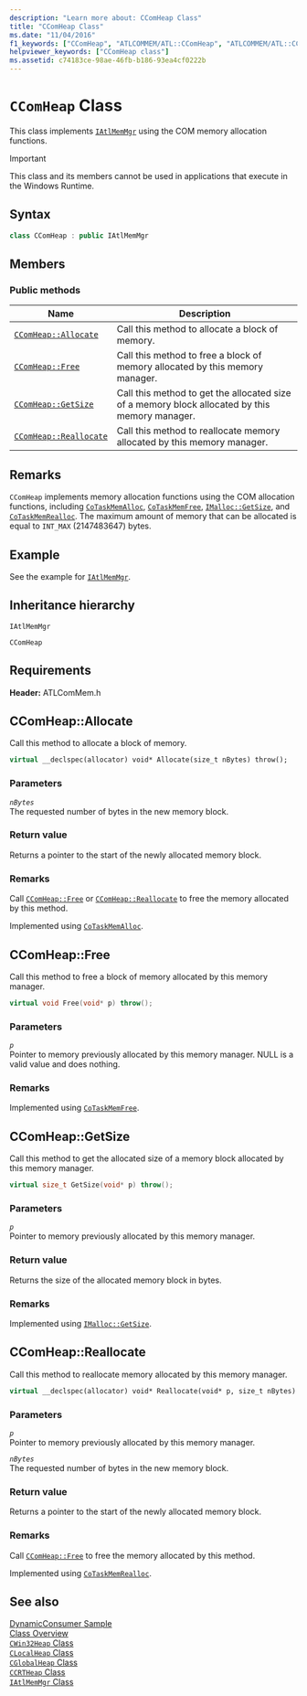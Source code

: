 ```yaml
---
description: "Learn more about: CComHeap Class"
title: "CComHeap Class"
ms.date: "11/04/2016"
f1_keywords: ["CComHeap", "ATLCOMMEM/ATL::CComHeap", "ATLCOMMEM/ATL::CComHeap::Allocate", "ATLCOMMEM/ATL::CComHeap::Free", "ATLCOMMEM/ATL::CComHeap::GetSize", "ATLCOMMEM/ATL::CComHeap::Reallocate"]
helpviewer_keywords: ["CComHeap class"]
ms.assetid: c74183ce-98ae-46fb-b186-93ea4cf0222b
---
```

# `CComHeap` Class

This class implements [`IAtlMemMgr`](../../atl/reference/iatlmemmgr-class.md) using the COM memory allocation functions.

> [!IMPORTANT]
> This class and its members cannot be used in applications that execute in the Windows Runtime.

## Syntax

```cpp
class CComHeap : public IAtlMemMgr
```

## Members

### Public methods

|Name|Description|
|----------|-----------------|
|[`CComHeap::Allocate`](#allocate)|Call this method to allocate a block of memory.|
|[`CComHeap::Free`](#free)|Call this method to free a block of memory allocated by this memory manager.|
|[`CComHeap::GetSize`](#getsize)|Call this method to get the allocated size of a memory block allocated by this memory manager.|
|[`CComHeap::Reallocate`](#reallocate)|Call this method to reallocate memory allocated by this memory manager.|

## Remarks

`CComHeap` implements memory allocation functions using the COM allocation functions, including [`CoTaskMemAlloc`](/windows/win32/api/combaseapi/nf-combaseapi-cotaskmemalloc), [`CoTaskMemFree`](/windows/win32/api/combaseapi/nf-combaseapi-cotaskmemfree), [`IMalloc::GetSize`](/windows/win32/api/objidlbase/nf-objidlbase-imalloc-getsize), and [`CoTaskMemRealloc`](/windows/win32/api/combaseapi/nf-combaseapi-cotaskmemrealloc). The maximum amount of memory that can be allocated is equal to `INT_MAX` (2147483647) bytes.

## Example

See the example for [`IAtlMemMgr`](../../atl/reference/iatlmemmgr-class.md).

## Inheritance hierarchy

`IAtlMemMgr`

`CComHeap`

## Requirements

**Header:** ATLComMem.h

## <a name="allocate"></a> CComHeap::Allocate

Call this method to allocate a block of memory.

```cpp
virtual __declspec(allocator) void* Allocate(size_t nBytes) throw();
```

### Parameters

*`nBytes`*\
The requested number of bytes in the new memory block.

### Return value

Returns a pointer to the start of the newly allocated memory block.

### Remarks

Call [`CComHeap::Free`](#free) or [`CComHeap::Reallocate`](#reallocate) to free the memory allocated by this method.

Implemented using [`CoTaskMemAlloc`](/windows/win32/api/combaseapi/nf-combaseapi-cotaskmemalloc).

## <a name="free"></a> CComHeap::Free

Call this method to free a block of memory allocated by this memory manager.

```cpp
virtual void Free(void* p) throw();
```

### Parameters

*`p`*\
Pointer to memory previously allocated by this memory manager. NULL is a valid value and does nothing.

### Remarks

Implemented using [`CoTaskMemFree`](/windows/win32/api/combaseapi/nf-combaseapi-cotaskmemfree).

## <a name="getsize"></a> CComHeap::GetSize

Call this method to get the allocated size of a memory block allocated by this memory manager.

```cpp
virtual size_t GetSize(void* p) throw();
```

### Parameters

*`p`*\
Pointer to memory previously allocated by this memory manager.

### Return value

Returns the size of the allocated memory block in bytes.

### Remarks

Implemented using [`IMalloc::GetSize`](/windows/win32/api/objidlbase/nf-objidlbase-imalloc-getsize).

## <a name="reallocate"></a> CComHeap::Reallocate

Call this method to reallocate memory allocated by this memory manager.

```cpp
virtual __declspec(allocator) void* Reallocate(void* p, size_t nBytes) throw();
```

### Parameters

*`p`*\
Pointer to memory previously allocated by this memory manager.

*`nBytes`*\
The requested number of bytes in the new memory block.

### Return value

Returns a pointer to the start of the newly allocated memory block.

### Remarks

Call [`CComHeap::Free`](#free) to free the memory allocated by this method.

Implemented using [`CoTaskMemRealloc`](/windows/win32/api/combaseapi/nf-combaseapi-cotaskmemrealloc).

## See also

[DynamicConsumer Sample](../../overview/visual-cpp-samples.md)\
[Class Overview](../../atl/atl-class-overview.md)\
[`CWin32Heap` Class](../../atl/reference/cwin32heap-class.md)\
[`CLocalHeap` Class](../../atl/reference/clocalheap-class.md)\
[`CGlobalHeap` Class](../../atl/reference/cglobalheap-class.md)\
[`CCRTHeap` Class](../../atl/reference/ccrtheap-class.md)\
[`IAtlMemMgr` Class](../../atl/reference/iatlmemmgr-class.md)
